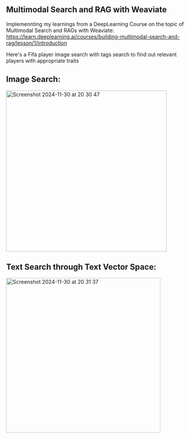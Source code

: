 ## Multimodal Search and RAG with Weaviate

Implemennting my learnings from a DeepLearning Course on the topic of Multimodal Search and RAGs with Weaviate:
https://learn.deeplearning.ai/courses/building-multimodal-search-and-rag/lesson/1/introduction

Here's a Fifa player image search with tags search to find out relevant players with appropriate traits

## Image Search:

<img width="435" alt="Screenshot 2024-11-30 at 20 30 47" src="https://github.com/user-attachments/assets/e82993f8-a368-4d32-8927-915093a09a0e">


## Text Search through Text Vector Space:

<img width="418" alt="Screenshot 2024-11-30 at 20 31 37" src="https://github.com/user-attachments/assets/6c34ec97-34e6-431e-b0e3-43e307558dad">
